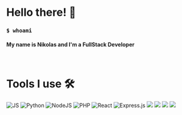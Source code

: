 <h1>Hello there! 👋</h1>
<h3><code>$ whoami</code></h3>
  <h4>My name is Nikolas and I'm a FullStack Developer</h4>

 <br/>
<h1> Tools I use 🛠️ </h1>
<div>
<img alt="JS" src="https://img.shields.io/badge/-JS-yellow?style=for-the-badge&logo=javascript&logoColor=white" />
<img alt="Python" src="https://img.shields.io/badge/-Python-blue?style=for-the-badge&logo=python&logoColor=white" />
<img alt="NodeJS" src="https://img.shields.io/badge/node.js%20-%2343853D.svg?&style=for-the-badge&logo=node.js&logoColor=white"/>  
<img alt="PHP" src="https://img.shields.io/badge/php-%23777BB4.svg?&style=for-the-badge&logo=php&logoColor=white"/>
<img alt="React" src="https://img.shields.io/badge/react%20-%2320232a.svg?&style=for-the-badge&logo=react&logoColor=%2361DAFB"/>
<img alt="Express.js" src="https://img.shields.io/badge/express-000000?style=for-the-badge&logo=express&logoColor=white"/>
<img lat="Flask" src="https://img.shields.io/badge/Flask-white?style=for-the-badge&logo=Flask&logoColor=black"/>
<img lat="Flutter" src="https://img.shields.io/badge/Flutter-1793D1?style=for-the-badge&logo=flutter&logoColor=white"/>
<img lat="Linux" src="https://img.shields.io/badge/Linux-FCC624?style=for-the-badge&logo=linux&logoColor=black"/>
<img lat="NextJS" src="https://img.shields.io/badge/NextJS?style=for-the-badge&logo=next.js&logoColor=black"/>
</div>



